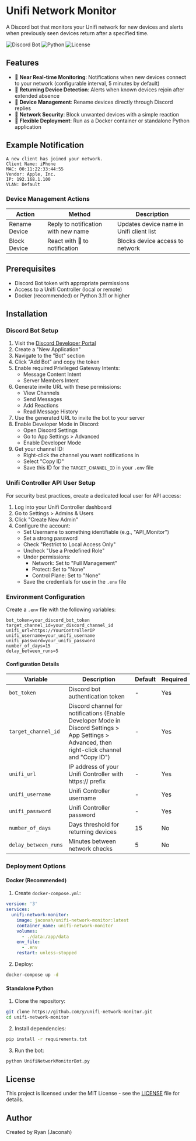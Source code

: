 # Unifi Network Monitor

A Discord bot that monitors your Unifi network for new devices and alerts when previously seen devices return after a specified time.

![Discord Bot](https://img.shields.io/badge/discord-bot-blue)
![Python](https://img.shields.io/badge/python-3.11+-blue)
![License](https://img.shields.io/badge/license-MIT-green)

## Features

- 🔔 **Near Real-time Monitoring**: Notifications when new devices connect to your network (configurable interval, 5 minutes by default)
- 🔄 **Returning Device Detection**: Alerts when known devices rejoin after extended absence
- 📝 **Device Management**: Rename devices directly through Discord replies
- 🚫 **Network Security**: Block unwanted devices with a simple reaction
- 🐳 **Flexible Deployment**: Run as a Docker container or standalone Python application

## Example Notification

```
A new client has joined your network.
Client Name: iPhone
MAC: 00:11:22:33:44:55
Vendor: Apple, Inc.
IP: 192.168.1.100
VLAN: Default
```

### Device Management Actions

| Action | Method | Description |
|--------|--------|-------------|
| Rename Device | Reply to notification with new name | Updates device name in Unifi client list |
| Block Device | React with 🛑 to notification | Blocks device access to network |

## Prerequisites

- Discord Bot token with appropriate permissions
- Access to a Unifi Controller (local or remote)
- Docker (recommended) or Python 3.11 or higher

## Installation

### Discord Bot Setup

1. Visit the [Discord Developer Portal](https://discord.com/developers/applications)
2. Create a "New Application"
3. Navigate to the "Bot" section
4. Click "Add Bot" and copy the token
5. Enable required Privileged Gateway Intents:
   - Message Content Intent
   - Server Members Intent
6. Generate invite URL with these permissions:
   - View Channels
   - Send Messages
   - Add Reactions
   - Read Message History
7. Use the generated URL to invite the bot to your server
8. Enable Developer Mode in Discord:
   - Open Discord Settings
   - Go to App Settings > Advanced
   - Enable Developer Mode
9. Get your channel ID:
   - Right-click the channel you want notifications in
   - Select "Copy ID"
   - Save this ID for the `TARGET_CHANNEL_ID` in your `.env` file

### Unifi Controller API User Setup

For security best practices, create a dedicated local user for API access:

1. Log into your Unifi Controller dashboard
2. Go to Settings > Admins & Users
3. Click "Create New Admin"
4. Configure the account:
   - Set Username to something identifiable (e.g., "API_Monitor")
   - Set a strong password
   - Check "Restrict to Local Access Only"
   - Uncheck "Use a Predefined Role"
   - Under permissions:
     - Network: Set to "Full Management"
     - Protect: Set to "None"
     - Control Plane: Set to "None"
   - Save the credentials for use in the `.env` file

### Environment Configuration

Create a `.env` file with the following variables:

```env
bot_token=your_discord_bot_token
target_channel_id=your_discord_channel_id
unifi_url=https://YourControllerIP
unifi_username=your_unifi_username
unifi_password=your_unifi_password
number_of_days=15
delay_between_runs=5
```

#### Configuration Details

| Variable | Description | Default | Required |
|----------|-------------|---------|----------|
| `bot_token` | Discord bot authentication token | - | Yes |
| `target_channel_id` | Discord channel for notifications (Enable Developer Mode in Discord Settings > App Settings > Advanced, then right-click channel and "Copy ID") | - | Yes |
| `unifi_url` | IP address of your Unifi Controller with https:// prefix | - | Yes |
| `unifi_username` | Unifi Controller username | - | Yes |
| `unifi_password` | Unifi Controller password | - | Yes |
| `number_of_days` | Days threshold for returning devices | 15 | No |
| `delay_between_runs` | Minutes between network checks | 5 | No |

### Deployment Options

#### Docker (Recommended)

1. Create `docker-compose.yml`:
```yaml
version: '3'
services:
  unifi-network-monitor:
    image: jaconah/unifi-network-monitor:latest
    container_name: unifi-network-monitor
    volumes:
      - ./data:/app/data
    env_file:
      - .env
    restart: unless-stopped
```

2. Deploy:
```bash
docker-compose up -d
```

#### Standalone Python

1. Clone the repository:
```bash
git clone https://github.com/y/unifi-network-monitor.git
cd unifi-network-monitor
```

2. Install dependencies:
```bash
pip install -r requirements.txt
```

3. Run the bot:
```bash
python UnifiNetworkMonitorBot.py
```

## License

This project is licensed under the MIT License - see the [LICENSE](LICENSE) file for details.

## Author

Created by Ryan (Jaconah)
